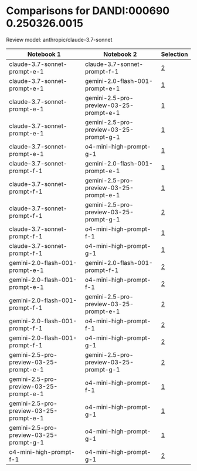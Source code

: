 # Comparisons for DANDI:000690 0.250326.0015

Review model: anthropic/claude-3.7-sonnet

| Notebook 1 | Notebook 2 | Selection |
|------------|------------|----------|
| claude-3.7-sonnet-prompt-e-1 | claude-3.7-sonnet-prompt-f-1 | [2](claude-3.7-sonnet-prompt-e-1/comparisons/claude-3.7-sonnet-prompt-f-1/comparison_thinking.md) |
| claude-3.7-sonnet-prompt-e-1 | gemini-2.0-flash-001-prompt-e-1 | [1](claude-3.7-sonnet-prompt-e-1/comparisons/gemini-2.0-flash-001-prompt-e-1/comparison_thinking.md) |
| claude-3.7-sonnet-prompt-e-1 | gemini-2.5-pro-preview-03-25-prompt-e-1 | [1](claude-3.7-sonnet-prompt-e-1/comparisons/gemini-2.5-pro-preview-03-25-prompt-e-1/comparison_thinking.md) |
| claude-3.7-sonnet-prompt-e-1 | gemini-2.5-pro-preview-03-25-prompt-g-1 | [1](claude-3.7-sonnet-prompt-e-1/comparisons/gemini-2.5-pro-preview-03-25-prompt-g-1/comparison_thinking.md) |
| claude-3.7-sonnet-prompt-e-1 | o4-mini-high-prompt-g-1 | [1](claude-3.7-sonnet-prompt-e-1/comparisons/o4-mini-high-prompt-g-1/comparison_thinking.md) |
| claude-3.7-sonnet-prompt-f-1 | gemini-2.0-flash-001-prompt-e-1 | [1](claude-3.7-sonnet-prompt-f-1/comparisons/gemini-2.0-flash-001-prompt-e-1/comparison_thinking.md) |
| claude-3.7-sonnet-prompt-f-1 | gemini-2.5-pro-preview-03-25-prompt-e-1 | [1](claude-3.7-sonnet-prompt-f-1/comparisons/gemini-2.5-pro-preview-03-25-prompt-e-1/comparison_thinking.md) |
| claude-3.7-sonnet-prompt-f-1 | gemini-2.5-pro-preview-03-25-prompt-g-1 | [2](claude-3.7-sonnet-prompt-f-1/comparisons/gemini-2.5-pro-preview-03-25-prompt-g-1/comparison_thinking.md) |
| claude-3.7-sonnet-prompt-f-1 | o4-mini-high-prompt-f-1 | [1](claude-3.7-sonnet-prompt-f-1/comparisons/o4-mini-high-prompt-f-1/comparison_thinking.md) |
| claude-3.7-sonnet-prompt-f-1 | o4-mini-high-prompt-g-1 | [1](claude-3.7-sonnet-prompt-f-1/comparisons/o4-mini-high-prompt-g-1/comparison_thinking.md) |
| gemini-2.0-flash-001-prompt-e-1 | gemini-2.0-flash-001-prompt-f-1 | [2](gemini-2.0-flash-001-prompt-e-1/comparisons/gemini-2.0-flash-001-prompt-f-1/comparison_thinking.md) |
| gemini-2.0-flash-001-prompt-e-1 | o4-mini-high-prompt-f-1 | [2](gemini-2.0-flash-001-prompt-e-1/comparisons/o4-mini-high-prompt-f-1/comparison_thinking.md) |
| gemini-2.0-flash-001-prompt-f-1 | gemini-2.5-pro-preview-03-25-prompt-e-1 | [2](gemini-2.0-flash-001-prompt-f-1/comparisons/gemini-2.5-pro-preview-03-25-prompt-e-1/comparison_thinking.md) |
| gemini-2.0-flash-001-prompt-f-1 | o4-mini-high-prompt-f-1 | [2](gemini-2.0-flash-001-prompt-f-1/comparisons/o4-mini-high-prompt-f-1/comparison_thinking.md) |
| gemini-2.0-flash-001-prompt-f-1 | o4-mini-high-prompt-g-1 | [2](gemini-2.0-flash-001-prompt-f-1/comparisons/o4-mini-high-prompt-g-1/comparison_thinking.md) |
| gemini-2.5-pro-preview-03-25-prompt-e-1 | gemini-2.5-pro-preview-03-25-prompt-g-1 | [2](gemini-2.5-pro-preview-03-25-prompt-e-1/comparisons/gemini-2.5-pro-preview-03-25-prompt-g-1/comparison_thinking.md) |
| gemini-2.5-pro-preview-03-25-prompt-e-1 | o4-mini-high-prompt-f-1 | [1](gemini-2.5-pro-preview-03-25-prompt-e-1/comparisons/o4-mini-high-prompt-f-1/comparison_thinking.md) |
| gemini-2.5-pro-preview-03-25-prompt-e-1 | o4-mini-high-prompt-g-1 | [1](gemini-2.5-pro-preview-03-25-prompt-e-1/comparisons/o4-mini-high-prompt-g-1/comparison_thinking.md) |
| gemini-2.5-pro-preview-03-25-prompt-g-1 | o4-mini-high-prompt-g-1 | [1](gemini-2.5-pro-preview-03-25-prompt-g-1/comparisons/o4-mini-high-prompt-g-1/comparison_thinking.md) |
| o4-mini-high-prompt-f-1 | o4-mini-high-prompt-g-1 | [2](o4-mini-high-prompt-f-1/comparisons/o4-mini-high-prompt-g-1/comparison_thinking.md) |
